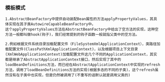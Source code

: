 ### 模板模式
    1.AbstractBeanFactory中提供自动装配Bean属性的方法applyPropertyValues，其具体实现在其子类AutowireCapableBeanFactory中。
    这个applyPropertyValues方法在AbstractBeanFactory中给出了空方法的实现，这种空方法一般都叫做hook(钩子)，我们经常提到的钩子函数一般就指父类中的空方法。

    2.例如根据文件系统目录加载配置文件（FileSystemXmlApplicationContext），类路径加载配置文件(ClassPathXmlApplicationContext)，以及根据项目上下文目录(XmlWebApplicationContext)加载配置文件这几个不同的ApplicationContext，其实都是继承了AbstractApplicationContext接口，然后实现了其中的loadBeanDefinitions方法，而已经在AbstractApplicationContext中实现的refresh方法，调用了loadBeanDefinitions方法的实现(根据多态的不同的子类)，这个refresh虽然没有在子类中也实现，但是仍然被调用了(不重写的话默认就是调用父类的)